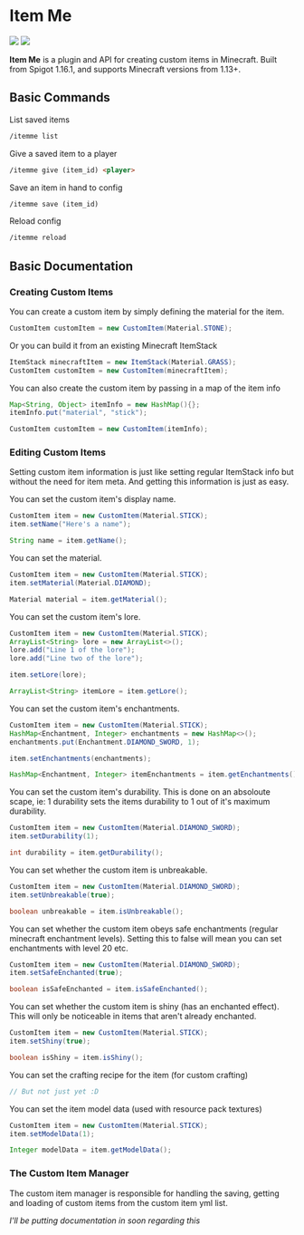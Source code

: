 # Item Me
<img src="https://img.shields.io/badge/Minecraft-1.13%20%2B-green"> <img src="https://img.shields.io/badge/Spigot-1.16.1-orange">

**Item Me** is a plugin and API for creating custom items in Minecraft. Built from Spigot 1.16.1, and supports Minecraft versions from 1.13+.

## Basic Commands
List saved items
```markdown
/itemme list
```
Give a saved item to a player
```markdown
/itemme give (item_id) <player>
```
Save an item in hand to config
```markdown
/itemme save (item_id)
```
Reload config
```markdown
/itemme reload
```
## Basic Documentation
### Creating Custom Items
You can create a custom item by simply defining the material for the item.
```java
CustomItem customItem = new CustomItem(Material.STONE);
```
Or you can build it from an existing Minecraft ItemStack
```java
ItemStack minecraftItem = new ItemStack(Material.GRASS);
CustomItem customItem = new CustomItem(minecraftItem);
```
You can also create the custom item by passing in a map of the item info
```java
Map<String, Object> itemInfo = new HashMap(){};
itemInfo.put("material", "stick");

CustomItem customItem = new CustomItem(itemInfo);
```
### Editing Custom Items
Setting custom item information is just like setting regular ItemStack info but without the need for item meta. And getting this information is just as easy.

You can set the custom item's display name.
```java
CustomItem item = new CustomItem(Material.STICK);
item.setName("Here's a name");

String name = item.getName();
```
You can set the material.
```java
CustomItem item = new CustomItem(Material.STICK);
item.setMaterial(Material.DIAMOND);

Material material = item.getMaterial();
```
You can set the custom item's lore.
```java
CustomItem item = new CustomItem(Material.STICK);
ArrayList<String> lore = new ArrayList<>();
lore.add("Line 1 of the lore");
lore.add("Line two of the lore");

item.setLore(lore);

ArrayList<String> itemLore = item.getLore();
```
You can set the custom item's enchantments.
```java
CustomItem item = new CustomItem(Material.STICK);
HashMap<Enchantment, Integer> enchantments = new HashMap<>();
enchantments.put(Enchantment.DIAMOND_SWORD, 1);

item.setEnchantments(enchantments);

HashMap<Enchantment, Integer> itemEnchantments = item.getEnchantments();
```
You can set the custom item's durability. This is done on an absoloute scape, ie: 1 durability sets the items durability to 1 out of it's maximum durability.
```java
CustomItem item = new CustomItem(Material.DIAMOND_SWORD);
item.setDurability(1);

int durability = item.getDurability();
```
You can set whether the custom item is unbreakable.
```java
CustomItem item = new CustomItem(Material.DIAMOND_SWORD);
item.setUnbreakable(true);

boolean unbreakable = item.isUnbreakable();
```
You can set whether the custom item obeys safe enchantments (regular minecraft enchantment levels). Setting this to false will mean you can set enchantments with level 20 etc.
```java
CustomItem item = new CustomItem(Material.DIAMOND_SWORD);
item.setSafeEnchanted(true);

boolean isSafeEnchanted = item.isSafeEnchanted();
```
You can set whether the custom item is shiny (has an enchanted effect). This will only be noticeable in items that aren't already enchanted.
```java
CustomItem item = new CustomItem(Material.STICK);
item.setShiny(true);

boolean isShiny = item.isShiny();
```
You can set the crafting recipe for the item (for custom crafting) 
```java
// But not just yet :D
```
You can set the item model data (used with resource pack textures) 
```java
CustomItem item = new CustomItem(Material.STICK);
item.setModelData(1);

Integer modelData = item.getModelData();
```

### The Custom Item Manager
The custom item manager is responsible for handling the saving, getting and loading of custom items from the custom item yml list.

*I'll be putting documentation in soon regarding this*
